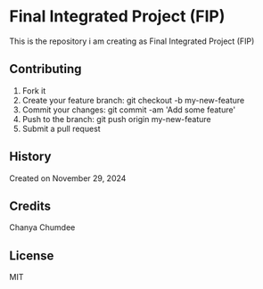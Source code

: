 # Final Integrated Project (FIP)

This is the repository i am creating as Final Integrated Project (FIP)

## **Contributing**
1. Fork it
2. Create your feature branch: git checkout -b my-new-feature
3. Commit your changes: git commit -am 'Add some feature'
4. Push to the branch: git push origin my-new-feature
5. Submit a pull request 

## **History**
Created on November 29, 2024

## **Credits**
Chanya Chumdee

## **License**
MIT